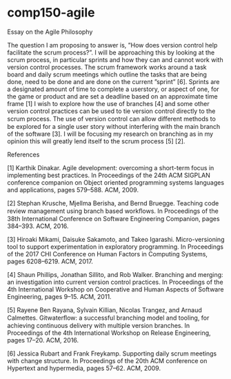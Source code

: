 # comp150-agile
Essay on the Agile Philosophy

The question I am proposing to answer is, ”How does version control help facilitate the scrum process?”. I will be approaching this by looking at the scrum process, in particular sprints and how they can and cannot work with version control processes. The scrum framework works around a task board and daily scrum meetings which outline the tasks that are being done, need to be done and are done on the current ”sprint” [6]. Sprints are a designated amount of time to complete a userstory, or aspect of one, for the game or product and are set a deadline based on an approximate time frame [1] I wish to explore how the use of branches [4] and some other version control practices can be used to tie version control directly to the scrum process. The use of version control can allow diﬀerent methods to be explored for a single user story without interfering with the main branch of the software [3]. I will be focusing my research on branching as in my opinion this will greatly lend itself to the scrum process [5] [2].


References

[1] Karthik Dinakar. Agile development: overcoming a short-term focus in implementing best practices. In Proceedings of the 24th ACM SIGPLAN conference companion on Object oriented programming systems languages and applications, pages 579–588. ACM, 2009.

[2] Stephan Krusche, Mjellma Berisha, and Bernd Bruegge. Teaching code review management using branch based workﬂows. In Proceedings of the 38th International Conference on Software Engineering Companion, pages 384–393. ACM, 2016.

[3] Hiroaki Mikami, Daisuke Sakamoto, and Takeo Igarashi. Micro-versioning tool to support experimentation in exploratory programming. In Proceedings of the 2017 CHI Conference on Human Factors in Computing Systems, pages 6208–6219. ACM, 2017.

[4] Shaun Phillips, Jonathan Sillito, and Rob Walker. Branching and merging: an investigation into current version control practices. In Proceedings of the 4th International Workshop on Cooperative and Human Aspects of Software Engineering, pages 9–15. ACM, 2011.

[5] Rayene Ben Rayana, Sylvain Killian, Nicolas Trangez, and Arnaud Calmettes. Gitwaterﬂow: a successful branching model and tooling, for achieving continuous delivery with multiple version branches. In Proceedings of the 4th International Workshop on Release Engineering, pages 17–20. ACM, 2016.

[6] Jessica Rubart and Frank Freykamp. Supporting daily scrum meetings with change structure. In Proceedings of the 20th ACM conference on Hypertext and hypermedia, pages 57–62. ACM, 2009.
